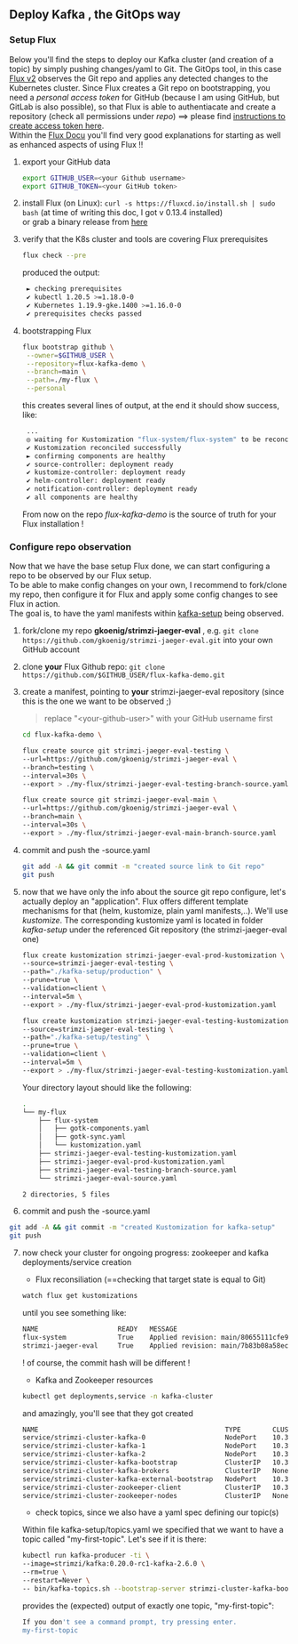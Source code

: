 ## Deploy Kafka , the GitOps way

### Setup Flux

Below you'll find the steps to deploy our Kafka cluster (and creation of a topic) by simply pushing changes/yaml to Git. The GitOps tool, in this case [Flux v2](https://fluxcd.io/) observes the Git repo and applies any detected changes to the Kubernetes cluster.
Since Flux creates a Git repo on bootstrapping, you need a _personal access token_ for GitHub (because I am using GitHub, but GitLab is also possible), so that Flux is able to authentiacate and create a repository (check all permissions under _repo_) ==> please find [instructions to create access token here](https://docs.github.com/en/github/authenticating-to-github/keeping-your-account-and-data-secure/creating-a-personal-access-token).  
Within the [Flux Docu](https://fluxcd.io/docs) you'll find very good explanations for starting as well as enhanced aspects of using Flux !!

1. export your GitHub data

   ```bash
   export GITHUB_USER=<your Github username>
   export GITHUB_TOKEN=<your GitHub token>
   ```

2. install Flux (on Linux): ```curl -s https://fluxcd.io/install.sh | sudo bash``` (at time of writing this doc, I got v 0.13.4 installed)  
  or grab a binary release from [here](https://github.com/fluxcd/flux2/releases)

3. verify that the K8s cluster and tools are covering Flux prerequisites
  
   ```bash
   flux check --pre 
   ```

   produced the output:

   ```bash
    ► checking prerequisites
    ✔ kubectl 1.20.5 >=1.18.0-0
    ✔ Kubernetes 1.19.9-gke.1400 >=1.16.0-0
    ✔ prerequisites checks passed
    ```

4. bootstrapping Flux
  
   ```bash
   flux bootstrap github \
    --owner=$GITHUB_USER \
    --repository=flux-kafka-demo \
    --branch=main \
    --path=./my-flux \
    --personal 
   ```

   this creates several lines of output, at the end it should show success, like:

   ```bash
    ...
    ◎ waiting for Kustomization "flux-system/flux-system" to be reconciled
    ✔ Kustomization reconciled successfully
    ► confirming components are healthy
    ✔ source-controller: deployment ready
    ✔ kustomize-controller: deployment ready
    ✔ helm-controller: deployment ready
    ✔ notification-controller: deployment ready
    ✔ all components are healthy
    ```

   From now on the repo _flux-kafka-demo_ is the source of truth for your Flux installation !


### Configure repo observation

Now that we have the base setup Flux done, we can start configuring a repo to be observed by our Flux setup.  
To be able to make config changes on your own, I recommend to fork/clone my repo, then configure it for Flux and apply some config changes to see Flux in action.  
The goal is, to have the yaml manifests within [kafka-setup](./kafka-setup) being observed.


1. fork/clone my repo **gkoenig/strimzi-jaeger-eval** , e.g. ```git clone https://github.com/gkoenig/strimzi-jaeger-eval.git``` into your own GitHub account
2. clone **your** Flux Github repo: ```git clone https://github.com/$GITHUB_USER/flux-kafka-demo.git```
3. create a manifest, pointing to **your** strimzi-jaeger-eval repository (since this is the one we want to be observed ;)
  
    > replace "\<your-github-user\>" with your GitHub username first

    ```bash
    cd flux-kafka-demo \
    ```

    ```bash
    flux create source git strimzi-jaeger-eval-testing \
    --url=https://github.com/gkoenig/strimzi-jaeger-eval \
    --branch=testing \
    --interval=30s \
    --export > ./my-flux/strimzi-jaeger-eval-testing-branch-source.yaml
    ```

    ```bash
    flux create source git strimzi-jaeger-eval-main \
    --url=https://github.com/gkoenig/strimzi-jaeger-eval \
    --branch=main \
    --interval=30s \
    --export > ./my-flux/strimzi-jaeger-eval-main-branch-source.yaml
    ```

4. commit and push the -source.yaml

    ```bash
    git add -A && git commit -m "created source link to Git repo"
    git push
    ```

5. now that we have only the info about the source git repo configure, let's actually deploy an "application". Flux offers different template mechanisms for that (helm, kustomize, plain yaml manifests,..). We'll use _kustomize_. The corresponding kustomize yaml is located in folder _kafka-setup_ under the referenced Git repository (the strimzi-jaeger-eval one)
  
    ```bash
    flux create kustomization strimzi-jaeger-eval-prod-kustomization \
    --source=strimzi-jaeger-eval-testing \
    --path="./kafka-setup/production" \
    --prune=true \
    --validation=client \
    --interval=5m \
    --export > ./my-flux/strimzi-jaeger-eval-prod-kustomization.yaml
    ```
  
    ```bash
    flux create kustomization strimzi-jaeger-eval-testing-kustomization \
    --source=strimzi-jaeger-eval-testing \
    --path="./kafka-setup/testing" \
    --prune=true \
    --validation=client \
    --interval=5m \
    --export > ./my-flux/strimzi-jaeger-eval-testing-kustomization.yaml
    ```

    Your directory layout should like the following:

    ```bash
    .
    └── my-flux
        ├── flux-system
        │   ├── gotk-components.yaml
        │   ├── gotk-sync.yaml
        │   └── kustomization.yaml
        ├── strimzi-jaeger-eval-testing-kustomization.yaml
        ├── strimzi-jaeger-eval-prod-kustomization.yaml
        ├── strimzi-jaeger-eval-testing-branch-source.yaml
        └── strimzi-jaeger-eval-source.yaml

    2 directories, 5 files
    ```

6. commit and push the -source.yaml

  ```bash
  git add -A && git commit -m "created Kustomization for kafka-setup"
  git push
  ```

7. now check your cluster for ongoing progress: zookeeper and kafka deployments/service creation

   - Flux reconsiliation (==checking that target state is equal to Git)

    ```bash
    watch flux get kustomizations
    ```
  
    until you see something like:
  
    ```bash
    NAME                    READY   MESSAGE                                                         REVISION                                        SUSPENDED
    flux-system             True    Applied revision: main/80655111cfe968f1bf37c1e9a8e639af7c1fb2eb main/80655111cfe968f1bf37c1e9a8e639af7c1fb2eb   False
    strimzi-jaeger-eval     True    Applied revision: main/7b83b08a58ec359accd9001ea66d28f112f52a5c main/7b83b08a58ec359accd9001ea66d28f112f52a5c   False
    ```

    ! of course, the commit hash will be different !

   - Kafka and Zookeeper resources

    ```bash
    kubectl get deployments,service -n kafka-cluster
    ```

    and amazingly, you'll see that they got created

    ```bash
    NAME                                               TYPE        CLUSTER-IP     EXTERNAL-IP   PORT(S)                      AGE
    service/strimzi-cluster-kafka-0                    NodePort    10.3.241.135   <none>        9094:31824/TCP               77s
    service/strimzi-cluster-kafka-1                    NodePort    10.3.255.134   <none>        9094:31819/TCP               78s
    service/strimzi-cluster-kafka-2                    NodePort    10.3.240.71    <none>        9094:31594/TCP               77s
    service/strimzi-cluster-kafka-bootstrap            ClusterIP   10.3.250.224   <none>        9091/TCP,9092/TCP,9093/TCP   78s
    service/strimzi-cluster-kafka-brokers              ClusterIP   None           <none>        9091/TCP,9092/TCP,9093/TCP   78s
    service/strimzi-cluster-kafka-external-bootstrap   NodePort    10.3.251.170   <none>        9094:31433/TCP               77s
    service/strimzi-cluster-zookeeper-client           ClusterIP   10.3.243.23    <none>        2181/TCP                     2m19s
    service/strimzi-cluster-zookeeper-nodes            ClusterIP   None           <none>        2181/TCP,2888/TCP,3888/TCP   2m19s
    ```

   - check topics, since we also have a yaml spec defining our topic(s)

    Within file kafka-setup/topics.yaml we specified that we want to have a topic called "my-first-topic". Let's see if it is there:

    ```bash
    kubectl run kafka-producer -ti \
    --image=strimzi/kafka:0.20.0-rc1-kafka-2.6.0 \
    --rm=true \
    --restart=Never \
    -- bin/kafka-topics.sh --bootstrap-server strimzi-cluster-kafka-bootstrap.kafka-cluster:9092 --list | grep "my-"
    ```

    provides the (expected) output of exactly one topic, "my-first-topic":

    ```bash
    If you don't see a command prompt, try pressing enter.
    my-first-topic
    ```

